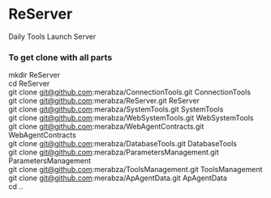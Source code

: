 # ReServer
Daily Tools Launch Server


### To get clone with all parts ###

mkdir ReServer  
cd ReServer  
git clone git@github.com:merabza/ConnectionTools.git ConnectionTools  
git clone git@github.com:merabza/ReServer.git ReServer  
git clone git@github.com:merabza/SystemTools.git SystemTools  
git clone git@github.com:merabza/WebSystemTools.git WebSystemTools  
git clone git@github.com:merabza/WebAgentContracts.git WebAgentContracts  
git clone git@github.com:merabza/DatabaseTools.git DatabaseTools  
git clone git@github.com:merabza/ParametersManagement.git ParametersManagement  
git clone git@github.com:merabza/ToolsManagement.git ToolsManagement  
git clone git@github.com:merabza/ApAgentData.git ApAgentData  
cd ..  


